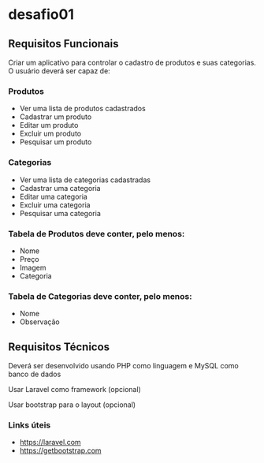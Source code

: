 # desafio01

## Requisitos Funcionais
Criar um aplicativo para controlar o cadastro de produtos e suas categorias. O usuário deverá ser capaz de:

### Produtos
- Ver uma lista de produtos cadastrados
- Cadastrar um produto
- Editar um produto
- Excluir um produto
- Pesquisar um produto

### Categorias
- Ver uma lista de categorias cadastradas
- Cadastrar uma categoria
- Editar uma categoria
- Excluir uma categoria
- Pesquisar uma categoria

### Tabela de Produtos deve conter, pelo menos:
- Nome
- Preço
- Imagem
- Categoria

### Tabela de Categorias deve conter, pelo menos:
- Nome
- Observação

## Requisitos Técnicos
Deverá ser desenvolvido usando PHP como linguagem e MySQL como banco de dados

Usar Laravel como framework (opcional)

Usar bootstrap para o layout (opcional)

### Links úteis
- https://laravel.com
- https://getbootstrap.com
